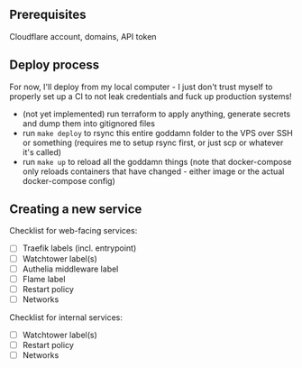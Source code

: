 ## Prerequisites

Cloudflare account, domains, API token

## Deploy process

For now, I'll deploy from my local computer - I just don't trust myself to properly set up a CI to not leak credentials and fuck up production systems!

- (not yet implemented) run terraform to apply anything, generate secrets and dump them into gitignored files
- run `make deploy` to rsync this entire goddamn folder to the VPS over SSH or something (requires me to setup rsync first, or just scp or whatever it's called)
- run `make up` to reload all the goddamn things (note that docker-compose only reloads containers that have changed - either image or the actual docker-compose config)

## Creating a new service

Checklist for web-facing services:

- [ ] Traefik labels (incl. entrypoint)
- [ ] Watchtower label(s)
- [ ] Authelia middleware label
- [ ] Flame label
- [ ] Restart policy
- [ ] Networks

Checklist for internal services:

- [ ] Watchtower label(s)
- [ ] Restart policy
- [ ] Networks
